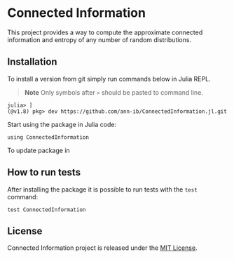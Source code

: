 # Connected Information 
This project provides a way to compute the approximate connected information and entropy of any number of random distributions.

## Installation
To install a version from git simply run commands below in Julia REPL.
> **Note**
> Only symbols after `>` should be pasted to command line.

```shell
julia> ]
(@v1.8) pkg> dev https://github.com/ann-ib/ConnectedInformation.jl.git
```

Start using the package in Julia code:
```
using ConnectedInformation
```

To update package in 

## How to run tests
After installing the package it is possible to run tests with the `test` command:
```shell
test ConnectedInformation
```

## License
Connected Information project is released under the [MIT License](LICENSE.txt).
